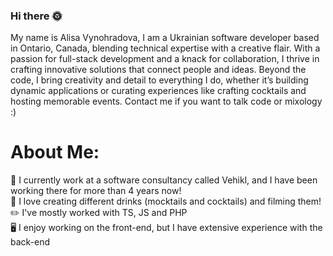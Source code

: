 ### Hi there 🌞

My name is Alisa Vynohradova, I am a Ukrainian software developer based in Ontario, Canada, blending technical expertise with a creative flair. With a passion for full-stack development and a knack for collaboration, I thrive in crafting innovative solutions that connect people and ideas. Beyond the code, I bring creativity and detail to everything I do, whether it’s building dynamic applications or curating experiences like crafting cocktails and hosting memorable events. Contact me if you want to talk code or mixology :)

# About Me:
📄 I currently work at a software consultancy called Vehikl, and I have been working there for more than 4 years now! <br>
🍵 I love creating different drinks (mocktails and cocktails) and filming them! <br>
✏️ I've mostly worked with TS, JS and PHP <br>
🖥️ I enjoy working on the front-end, but I have extensive experience with the back-end <br>

